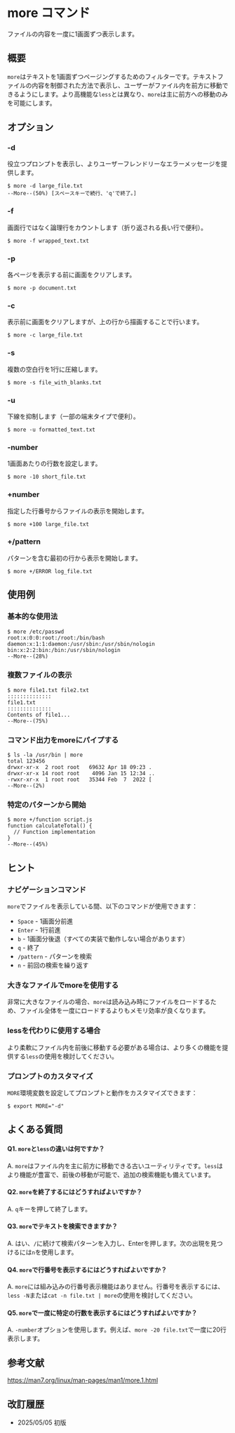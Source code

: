 # more コマンド

ファイルの内容を一度に1画面ずつ表示します。

## 概要

`more`はテキストを1画面ずつページングするためのフィルターです。テキストファイルの内容を制御された方法で表示し、ユーザーがファイル内を前方に移動できるようにします。より高機能な`less`とは異なり、`more`は主に前方への移動のみを可能にします。

## オプション

### **-d**

役立つプロンプトを表示し、よりユーザーフレンドリーなエラーメッセージを提供します。

```
$ more -d large_file.txt
--More--(50%) [スペースキーで続行、'q'で終了。]
```

### **-f**

画面行ではなく論理行をカウントします（折り返される長い行で便利）。

```
$ more -f wrapped_text.txt
```

### **-p**

各ページを表示する前に画面をクリアします。

```
$ more -p document.txt
```

### **-c**

表示前に画面をクリアしますが、上の行から描画することで行います。

```
$ more -c large_file.txt
```

### **-s**

複数の空白行を1行に圧縮します。

```
$ more -s file_with_blanks.txt
```

### **-u**

下線を抑制します（一部の端末タイプで便利）。

```
$ more -u formatted_text.txt
```

### **-number**

1画面あたりの行数を設定します。

```
$ more -10 short_file.txt
```

### **+number**

指定した行番号からファイルの表示を開始します。

```
$ more +100 large_file.txt
```

### **+/pattern**

パターンを含む最初の行から表示を開始します。

```
$ more +/ERROR log_file.txt
```

## 使用例

### 基本的な使用法

```
$ more /etc/passwd
root:x:0:0:root:/root:/bin/bash
daemon:x:1:1:daemon:/usr/sbin:/usr/sbin/nologin
bin:x:2:2:bin:/bin:/usr/sbin/nologin
--More--(28%)
```

### 複数ファイルの表示

```
$ more file1.txt file2.txt
::::::::::::::
file1.txt
::::::::::::::
Contents of file1...
--More--(75%)
```

### コマンド出力をmoreにパイプする

```
$ ls -la /usr/bin | more
total 123456
drwxr-xr-x  2 root root   69632 Apr 18 09:23 .
drwxr-xr-x 14 root root    4096 Jan 15 12:34 ..
-rwxr-xr-x  1 root root   35344 Feb  7  2022 [
--More--(2%)
```

### 特定のパターンから開始

```
$ more +/function script.js
function calculateTotal() {
  // Function implementation
}
--More--(45%)
```

## ヒント

### ナビゲーションコマンド

`more`でファイルを表示している間、以下のコマンドが使用できます：
- `Space` - 1画面分前進
- `Enter` - 1行前進
- `b` - 1画面分後退（すべての実装で動作しない場合があります）
- `q` - 終了
- `/pattern` - パターンを検索
- `n` - 前回の検索を繰り返す

### 大きなファイルでmoreを使用する

非常に大きなファイルの場合、`more`は読み込み時にファイルをロードするため、ファイル全体を一度にロードするよりもメモリ効率が良くなります。

### lessを代わりに使用する場合

より柔軟にファイル内を前後に移動する必要がある場合は、より多くの機能を提供する`less`の使用を検討してください。

### プロンプトのカスタマイズ

`MORE`環境変数を設定してプロンプトと動作をカスタマイズできます：
```
$ export MORE="-d"
```

## よくある質問

#### Q1. `more`と`less`の違いは何ですか？
A. `more`はファイル内を主に前方に移動できる古いユーティリティです。`less`はより機能が豊富で、前後の移動が可能で、追加の検索機能も備えています。

#### Q2. `more`を終了するにはどうすればよいですか？
A. `q`キーを押して終了します。

#### Q3. `more`でテキストを検索できますか？
A. はい、`/`に続けて検索パターンを入力し、Enterを押します。次の出現を見つけるには`n`を使用します。

#### Q4. `more`で行番号を表示するにはどうすればよいですか？
A. `more`には組み込みの行番号表示機能はありません。行番号を表示するには、`less -N`または`cat -n file.txt | more`の使用を検討してください。

#### Q5. `more`で一度に特定の行数を表示するにはどうすればよいですか？
A. `-number`オプションを使用します。例えば、`more -20 file.txt`で一度に20行表示します。

## 参考文献

https://man7.org/linux/man-pages/man1/more.1.html

## 改訂履歴

- 2025/05/05 初版